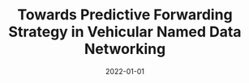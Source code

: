 ---
title: "Towards Predictive Forwarding Strategy in Vehicular Named Data Networking"
authors:
- Junxia Wang
- Jiangtao Luo
- Yongyi Ran
- Junchao Yang
- Kai Liu
- Song Guo

date: "2022-01-01"
doi: ""

# Publication type.
# 1 = Conference paper; 2 = Journal article;
# 3 = Preprint Paper; 4 = Report; 5 = Book; 6 = Book section;
# 7 = Thesis; 8 = Patent
publication_types: ["2"]

# Publication name and optional abbreviated publication name.
publication: "*IEEE Transactions on Vehicular Technology*"
publication_short: "TVT (JCR-Q1)"

# url_pdf: 
# url_code: ''
# url_dataset: ''
# url_poster: ''
# url_project: ''
# url_slides: ''
# url_video: ''

---